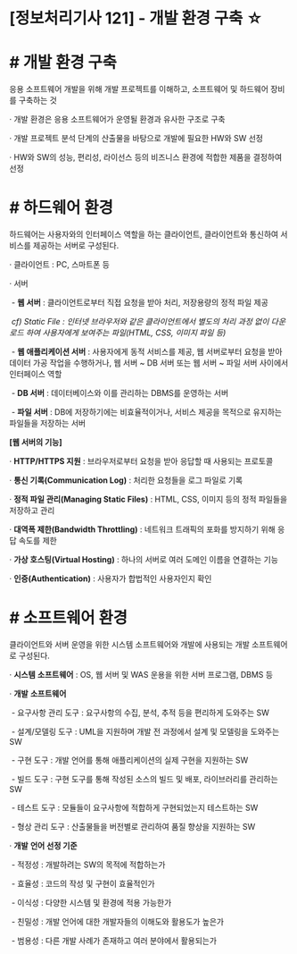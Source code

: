 

# [정보처리기사 121] - 개발 환경 구축 ☆



# **# 개발 환경 구축**

응용 소프트웨어 개발을 위해 개발 프로젝트를 이해하고, 소프트웨어 및 하드웨어 장비를 구축하는 것



· 개발 환경은 응용 소프트웨어가 운영될 환경과 유사한 구조로 구축

· 개발 프로젝트 분석 단계의 산출물을 바탕으로 개발에 필요한 HW와 SW 선정

· HW와 SW의 성능, 편리성, 라이선스 등의 비즈니스 환경에 적합한 제품을 결정하여 선정



# **# 하드웨어 환경**

하드웨어는 사용자와의 인터페이스 역할을 하는 클라이언트, 클라이언트와 통신하여 서비스를 제공하는 서버로 구성된다.



· 클라이언트 : PC, 스마트폰 등

· 서버

​    \- **웹 서버** : 클라이언트로부터 직접 요청을 받아 처리, 저장용량의 정적 파일 제공

​        *cf) Static File : 인터넷 브라우저와 같은 클라이언트에서 별도의 처리 과정 없이 다운로드 하여 사용자에게 보여주는 파일(HTML, CSS, 이미지 파일 등)*

​    \- **웹 애플리케이션 서버** : 사용자에게 동적 서비스를 제공, 웹 서버로부터 요청을 받아 데이터 가공 작업을 수행하거나, 웹 서버 ~ DB 서버 또는 웹 서버 ~ 파일 서버 사이에서 인터페이스 역할

​    \- **DB 서버** : 데이터베이스와 이를 관리하는 DBMS를 운영하는 서버

​    \- **파일 서버** : DB에 저장하기에는 비효율적이거나, 서비스 제공을 목적으로 유지하는 파일들을 저장하는 서버



**[웹 서버의 기능]**

· **HTTP/HTTPS 지원** : 브라우저로부터 요청을 받아 응답할 때 사용되는 프로토콜

· **통신 기록(Communication Log)** : 처리한 요청들을 로그 파일로 기록

· **정적 파일 관리(Managing Static Files)** : HTML, CSS, 이미지 등의 정적 파일들을 저장하고 관리

· **대역폭 제한(Bandwidth Throttling)** : 네트워크 트래픽의 포화를 방지하기 위해 응답 속도를 제한

· **가상 호스팅(Virtual Hosting)** : 하나의 서버로 여러 도메인 이름을 연결하는 기능

· **인증(Authentication)** : 사용자가 합법적인 사용자인지 확인



# **# 소프트웨어 환경**

클라이언트와 서버 운영을 위한 시스템 소프트웨어와 개발에 사용되는 개발 소프트웨어로 구성된다.



· **시스템** **소프트웨어** : OS, 웹 서버 및 WAS 운용을 위한 서버 프로그램, DBMS 등

· **개발** **소프트웨어**

​    \- 요구사항 관리 도구 : 요구사항의 수집, 분석, 추적 등을 편리하게 도와주는 SW

​    \- 설계/모델링 도구 : UML을 지원하며 개발 전 과정에서 설계 및 모델링을 도와주는 SW

​    \- 구현 도구 : 개발 언어를 통해 애플리케이션의 실제 구현을 지원하는 SW

​    \- 빌드 도구 : 구현 도구를 통해 작성된 소스의 빌드 및 배포, 라이브러리를 관리하는 SW

​    \- 테스트 도구 : 모듈들이 요구사항에 적합하게 구현되었는지 테스트하는 SW

​    \- 형상 관리 도구 : 산출물들을 버전별로 관리하여 품질 향상을 지원하는 SW

· **개발** **언어 선정 기준**

​    \- 적정성 : 개발하려는 SW의 목적에 적합하는가

​    \- 효율성 : 코드의 작성 및 구현이 효율적인가

​    \- 이식성 : 다양한 시스템 및 환경에 적용 가능한가

​    \- 친밀성 : 개발 언어에 대한 개발자들의 이해도와 활용도가 높은가

​    \- 범용성 : 다른 개발 사례가 존재하고 여러 분야에서 활용되는가